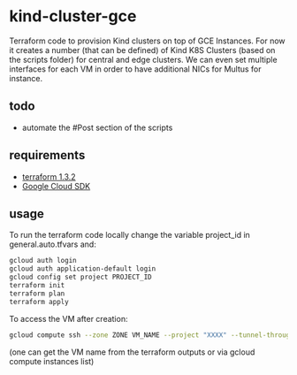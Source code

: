 # kind-cluster-gce

Terraform code to provision Kind clusters on top of GCE Instances.
For now it creates a number (that can be defined) of Kind K8S Clusters (based on the scripts folder) for central and edge clusters.
We can even set multiple interfaces for each VM in order to have additional NICs for Multus for instance.

## todo

- automate the #Post section of the scripts

## requirements

- [terraform 1.3.2](https://www.terraform.io/downloads.html)
- [Google Cloud SDK](https://cloud.google.com/sdk/docs/install)

## usage

To run the terraform code locally change the variable project_id in general.auto.tfvars and:

```bash
gcloud auth login
gcloud auth application-default login
gcloud config set project PROJECT_ID
terraform init
terraform plan
terraform apply
```

To access the VM after creation:

```bash
gcloud compute ssh --zone ZONE VM_NAME --project "XXXX" --tunnel-through-iap
```

(one can get the VM name from the terraform outputs or via gcloud compute instances list)
